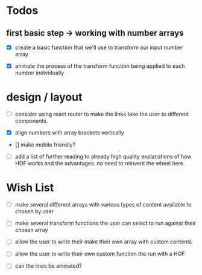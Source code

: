 # Todos

## first basic step -> working with number arrays

- [x] create a basic function that we'll use to transform our input number array

* [x] animate the process of the transform function being applied to each number individually

# design / layout

- [ ] consider using react router to make the links take the user to different components.

* [x] align numbers with array brackets vertically

- [] make mobile friendly?

- [ ] add a list of further reading to already high quality explanations of how HOF works and the advantages. no need to reinvent the wheel here.

# Wish List

- [ ] make several different arrays with various types of content available to chosen by user

* [ ] make several transform functions the user can select to run against their chosen array

- [ ] allow the user to write their make their own array with custom contents

- [ ] allow the user to write their own custom function the run with a HOF

- [ ] can the lines be animated?
